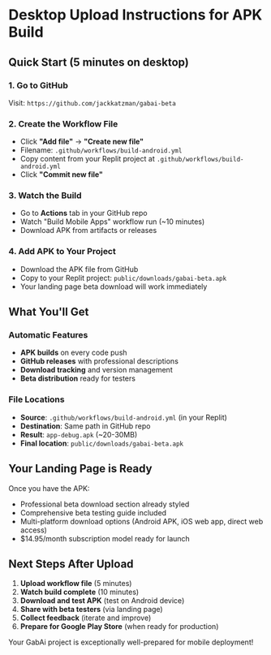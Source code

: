 # Desktop Upload Instructions for APK Build

## Quick Start (5 minutes on desktop)

### 1. Go to GitHub
Visit: `https://github.com/jackkatzman/gabai-beta`

### 2. Create the Workflow File
- Click **"Add file"** → **"Create new file"**
- Filename: `.github/workflows/build-android.yml`
- Copy content from your Replit project at `.github/workflows/build-android.yml`
- Click **"Commit new file"**

### 3. Watch the Build
- Go to **Actions** tab in your GitHub repo
- Watch "Build Mobile Apps" workflow run (~10 minutes)
- Download APK from artifacts or releases

### 4. Add APK to Your Project
- Download the APK file from GitHub
- Copy to your Replit project: `public/downloads/gabai-beta.apk`
- Your landing page beta download will work immediately

## What You'll Get

### Automatic Features
- **APK builds** on every code push
- **GitHub releases** with professional descriptions
- **Download tracking** and version management
- **Beta distribution** ready for testers

### File Locations
- **Source**: `.github/workflows/build-android.yml` (in your Replit)
- **Destination**: Same path in GitHub repo
- **Result**: `app-debug.apk` (~20-30MB)
- **Final location**: `public/downloads/gabai-beta.apk`

## Your Landing Page is Ready

Once you have the APK:
- Professional beta download section already styled
- Comprehensive beta testing guide included
- Multi-platform download options (Android APK, iOS web app, direct web access)
- $14.95/month subscription model ready for launch

## Next Steps After Upload

1. **Upload workflow file** (5 minutes)
2. **Watch build complete** (10 minutes)
3. **Download and test APK** (test on Android device)
4. **Share with beta testers** (via landing page)
5. **Collect feedback** (iterate and improve)
6. **Prepare for Google Play Store** (when ready for production)

Your GabAi project is exceptionally well-prepared for mobile deployment!
